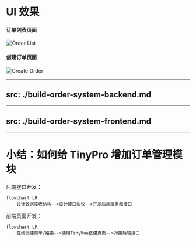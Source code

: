 <div flex flex-col h-full>

<div h-fit>

# UI 效果

</div>

<div grid grid-cols-2 gap-4>

<div shrink-0 grow-0 h-full>

#### 订单列表页面

![Order List](/images/order-list.png)

</div>

<div shrink-0 grow-0 h-full>

#### 创建订单页面

![Create Order](/images/create-order.png)

</div>

</div>

</div>

---
src: ./build-order-system-backend.md
---

---
src: ./build-order-system-frontend.md
---

---

# 小结：如何给 TinyPro 增加订单管理模块

<div mt-8></div>

后端接口开发：

```mermaid
flowchart LR
    设计数据库表结构-->设计接口协议-->开发后端服务和接口
```

前端页面开发：

```mermaid
flowchart LR
    在线创建菜单/路由-->使用TinyVue搭建页面-->对接后端接口
```
